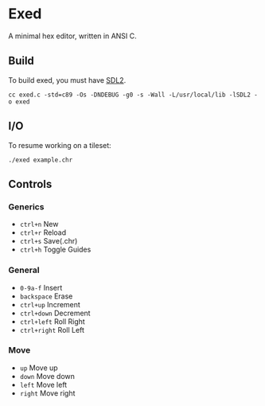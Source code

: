 # Exed

A minimal hex editor, written in ANSI C.

## Build

To build exed, you must have [SDL2](https://wiki.libsdl.org/).

```
cc exed.c -std=c89 -Os -DNDEBUG -g0 -s -Wall -L/usr/local/lib -lSDL2 -o exed
```

## I/O

To resume working on a tileset:

```
./exed example.chr
```

## Controls

### Generics

- `ctrl+n` New
- `ctrl+r` Reload
- `ctrl+s` Save(.chr)
- `ctrl+h` Toggle Guides

### General

- `0-9a-f` Insert
- `backspace` Erase
- `ctrl+up` Increment
- `ctrl+down` Decrement
- `ctrl+left` Roll Right
- `ctrl+right` Roll Left

### Move

- `up` Move up
- `down` Move down
- `left` Move left
- `right` Move right
